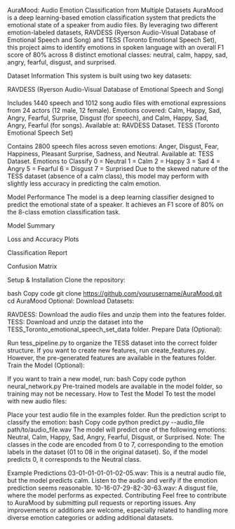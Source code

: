 AuraMood: Audio Emotion Classification from Multiple Datasets
AuraMood is a deep learning-based emotion classification system that predicts the emotional state of a speaker from audio files. By leveraging two different emotion-labeled datasets, RAVDESS (Ryerson Audio-Visual Database of Emotional Speech and Song) and TESS (Toronto Emotional Speech Set), this project aims to identify emotions in spoken language with an overall F1 score of 80% across 8 distinct emotional classes: neutral, calm, happy, sad, angry, fearful, disgust, and surprised.

Dataset Information
This system is built using two key datasets:

RAVDESS (Ryerson Audio-Visual Database of Emotional Speech and Song)

Includes 1440 speech and 1012 song audio files with emotional expressions from 24 actors (12 male, 12 female).
Emotions covered: Calm, Happy, Sad, Angry, Fearful, Surprise, Disgust (for speech), and Calm, Happy, Sad, Angry, Fearful (for songs).
Available at: RAVDESS Dataset.
TESS (Toronto Emotional Speech Set)

Contains 2800 speech files across seven emotions: Anger, Disgust, Fear, Happiness, Pleasant Surprise, Sadness, and Neutral.
Available at: TESS Dataset.
Emotions to Classify
0 = Neutral
1 = Calm
2 = Happy
3 = Sad
4 = Angry
5 = Fearful
6 = Disgust
7 = Surprised
Due to the skewed nature of the TESS dataset (absence of a calm class), this model may perform with slightly less accuracy in predicting the calm emotion.

Model Performance
The model is a deep learning classifier designed to predict the emotional state of a speaker. It achieves an F1 score of 80% on the 8-class emotion classification task.

Model Summary

Loss and Accuracy Plots

Classification Report

Confusion Matrix

Setup & Installation
Clone the repository:

bash
Copy code
git clone https://github.com/yourusername/AuraMood.git
cd AuraMood
Optional: Download Datasets:

RAVDESS: Download the audio files and unzip them into the features folder.
TESS: Download and unzip the dataset into the TESS_Toronto_emotional_speech_set_data folder.
Prepare Data (Optional):

Run tess_pipeline.py to organize the TESS dataset into the correct folder structure.
If you want to create new features, run create_features.py. However, the pre-generated features are available in the features folder.
Train the Model (Optional):

If you want to train a new model, run:
bash
Copy code
python neural_network.py
Pre-trained models are available in the model folder, so training may not be necessary.
How to Test the Model
To test the model with new audio files:

Place your test audio file in the examples folder.
Run the prediction script to classify the emotion:
bash
Copy code
python predict.py --audio_file path/to/audio_file.wav
The model will predict one of the following emotions: Neutral, Calm, Happy, Sad, Angry, Fearful, Disgust, or Surprised.
Note: The classes in the code are encoded from 0 to 7, corresponding to the emotion labels in the dataset (01 to 08 in the original dataset). So, if the model predicts 0, it corresponds to the Neutral class.

Example Predictions
03-01-01-01-01-02-05.wav: This is a neutral audio file, but the model predicts calm. Listen to the audio and verify if the emotion prediction seems reasonable.
10-16-07-29-82-30-63.wav: A disgust file, where the model performs as expected.
Contributing
Feel free to contribute to AuraMood by submitting pull requests or reporting issues. Any improvements or additions are welcome, especially related to handling more diverse emotion categories or adding additional datasets.

